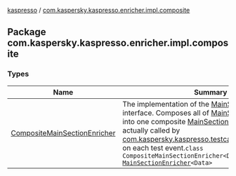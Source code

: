 [kaspresso](../index.md) / [com.kaspersky.kaspresso.enricher.impl.composite](./index.md)

## Package com.kaspersky.kaspresso.enricher.impl.composite

### Types

| Name | Summary |
|---|---|
| [CompositeMainSectionEnricher](-composite-main-section-enricher/index.md) | The implementation of the [MainSectionEnricher](../com.kaspersky.kaspresso.enricher/-main-section-enricher/index.md) interface. Composes all of [MainSectionEnricher](../com.kaspersky.kaspresso.enricher/-main-section-enricher/index.md)s list into one composite [MainSectionEnricher](../com.kaspersky.kaspresso.enricher/-main-section-enricher/index.md) that is actually called by [com.kaspersky.kaspresso.testcases.core.TestRunner](#) on each test event.`class CompositeMainSectionEnricher<Data> : `[`MainSectionEnricher`](../com.kaspersky.kaspresso.enricher/-main-section-enricher/index.md)`<Data>` |
